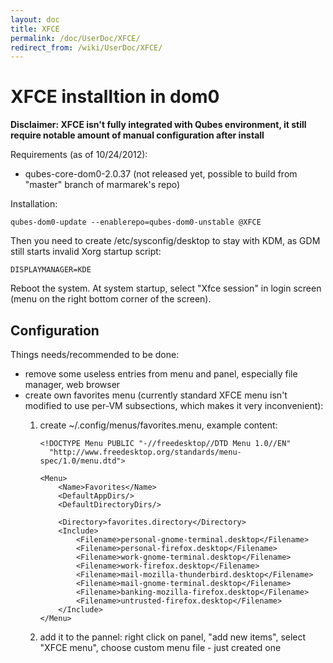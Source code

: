 ```yaml
---
layout: doc
title: XFCE
permalink: /doc/UserDoc/XFCE/
redirect_from: /wiki/UserDoc/XFCE/
---
```


XFCE installtion in dom0
========================

**Disclaimer: XFCE isn't fully integrated with Qubes environment, it still require notable amount of manual configuration after install**

Requirements (as of 10/24/2012):

-   qubes-core-dom0-2.0.37 (not released yet, possible to build from "master" branch of marmarek's repo)

Installation:

```
qubes-dom0-update --enablerepo=qubes-dom0-unstable @XFCE
```

Then you need to create /etc/sysconfig/desktop to stay with KDM, as GDM still starts invalid Xorg startup script:

```
DISPLAYMANAGER=KDE
```

Reboot the system. At system startup, select "Xfce session" in login screen (menu on the right bottom corner of the screen).

Configuration
-------------

Things needs/recommended to be done:

-   remove some useless entries from menu and panel, especially file manager, web browser
-   create own favorites menu (currently standard XFCE menu isn't modified to use per-VM subsections, which makes it very inconvenient):
    1.  create \~/.config/menus/favorites.menu, example content:

        ```
        <!DOCTYPE Menu PUBLIC "-//freedesktop//DTD Menu 1.0//EN"
          "http://www.freedesktop.org/standards/menu-spec/1.0/menu.dtd">

        <Menu>
            <Name>Favorites</Name>
            <DefaultAppDirs/>
            <DefaultDirectoryDirs/>

            <Directory>favorites.directory</Directory>
            <Include>
                <Filename>personal-gnome-terminal.desktop</Filename>
                <Filename>personal-firefox.desktop</Filename>
                <Filename>work-gnome-terminal.desktop</Filename>
                <Filename>work-firefox.desktop</Filename>
                <Filename>mail-mozilla-thunderbird.desktop</Filename>
                <Filename>mail-gnome-terminal.desktop</Filename>
                <Filename>banking-mozilla-firefox.desktop</Filename>
                <Filename>untrusted-firefox.desktop</Filename>
            </Include>
        </Menu>
        ```

    2.  add it to the pannel: right click on panel, "add new items", select "XFCE menu", choose custom menu file - just created one


